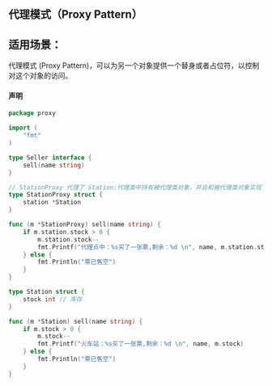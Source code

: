 ## 代理模式（Proxy Pattern）

## 适用场景：
代理模式 (Proxy Pattern)，可以为另一个对象提供一个替身或者占位符，以控制对这个对象的访问。

#### 声明

``` go
package proxy

import (
	"fmt"
)

type Seller interface {
	sell(name string)
}

// StationProxy 代理了 Station:代理类中持有被代理类对象，并且和被代理类对象实现了同一接口。
type StationProxy struct {
	station *Station
}

func (m *StationProxy) sell(name string) {
	if m.station.stock > 0 {
		m.station.stock--
		fmt.Printf("代理点中：%s买了一张票,剩余：%d \n", name, m.station.stock)
	} else {
		fmt.Println("票已售空")
	}
}

type Station struct {
	stock int // 库存
}

func (m *Station) sell(name string) {
	if m.stock > 0 {
		m.stock--
		fmt.Printf("火车站：%s买了一张票,剩余：%d \n", name, m.stock)
	} else {
		fmt.Println("票已售空")
	}
}
```
